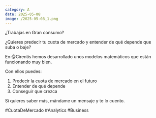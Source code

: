 ```yaml
--- 
category: A 
date: 2025-05-08 
image: /2025-05-08_1.png 
--- 
```


¿Trabajas en Gran consumo?

¿Quieres predecir tu cuota de mercado y entender de qué depende que suba o baje?

En @Cirentis hemos desarrollado unos modelos matemáticos que están funcionando muy bien. 

Con ellos puedes:

1) Predecir la cuota de mercado en el futuro
2) Entender de qué depende
3) Conseguir que crezca

Si quieres saber más, mándame un mensaje y te lo cuento. 

#CuotaDeMercado #Analytics #Business